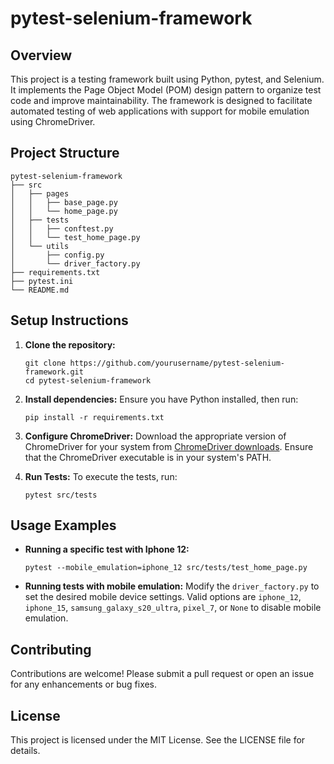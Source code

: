 # pytest-selenium-framework

## Overview
This project is a testing framework built using Python, pytest, and Selenium. It implements the Page Object Model (POM) design pattern to organize test code and improve maintainability. The framework is designed to facilitate automated testing of web applications with support for mobile emulation using ChromeDriver.

## Project Structure
```
pytest-selenium-framework
├── src
│   ├── pages
│   │   ├── base_page.py
│   │   └── home_page.py
│   ├── tests
│   │   ├── conftest.py
│   │   └── test_home_page.py
│   └── utils
│       ├── config.py
│       └── driver_factory.py
├── requirements.txt
├── pytest.ini
└── README.md
```

## Setup Instructions

1. **Clone the repository:**
   ```
   git clone https://github.com/yourusername/pytest-selenium-framework.git
   cd pytest-selenium-framework
   ```

2. **Install dependencies:**
   Ensure you have Python installed, then run:
   ```
   pip install -r requirements.txt
   ```

3. **Configure ChromeDriver:**
   Download the appropriate version of ChromeDriver for your system from [ChromeDriver downloads](https://sites.google.com/chromium.org/driver/). Ensure that the ChromeDriver executable is in your system's PATH.

4. **Run Tests:**
   To execute the tests, run:
   ```
   pytest src/tests
   ```

## Usage Examples

- **Running a specific test with Iphone 12:**
  ```
  pytest --mobile_emulation=iphone_12 src/tests/test_home_page.py
  ```

- **Running tests with mobile emulation:**
  Modify the `driver_factory.py` to set the desired mobile device settings. Valid options are `iphone_12`, `iphone_15`, `samsung_galaxy_s20_ultra`, `pixel_7`, or `None` to disable mobile emulation.

## Contributing
Contributions are welcome! Please submit a pull request or open an issue for any enhancements or bug fixes.

## License
This project is licensed under the MIT License. See the LICENSE file for details.